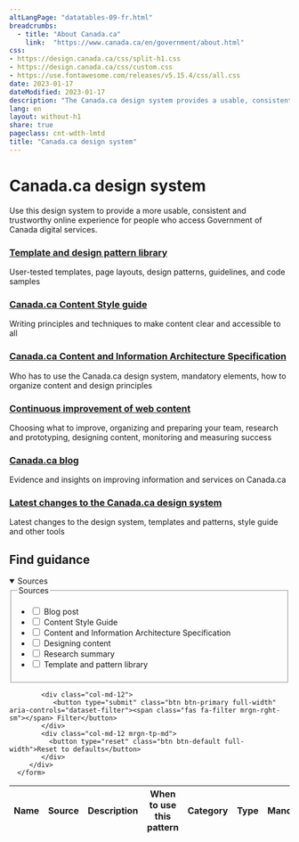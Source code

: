 ```yaml
---
altLangPage: "datatables-09-fr.html"
breadcrumbs:
  - title: "About Canada.ca"
    link:  "https://www.canada.ca/en/government/about.html"
css:
- https://design.canada.ca/css/split-h1.css
- https://design.canada.ca/css/custom.css
- https://use.fontawesome.com/releases/v5.15.4/css/all.css
date: 2023-01-17
dateModified: 2023-01-17
description: "The Canada.ca design system provides a usable, consistent and trustworthy online experience for people who access Government of Canada digital services."
lang: en
layout: without-h1
share: true
pageclass: cnt-wdth-lmtd
title: "Canada.ca design system"
---
```

<h1 property="name" id="wb-cont" dir="ltr">Canada.ca design system</h1>
<p>Use this design system to provide a more usable, consistent and trustworthy online experience for people who access Government of Canada digital services.</p>
<section>
    <div class="row">
        <section class="wb-eqht gc-drmt">
            <div class="col-md-4">
                <section>
                    <h3 class="h5"><a href="/en/government/about/design-system/pattern-library.html">Template and design pattern library</a></h3>
                    <p>User-tested templates, page layouts, design patterns, guidelines, and code samples</p>
                </section>
            </div>
            <div class="col-md-4">
                <section>
                    <h3 class="h5"><a href="/en/treasury-board-secretariat/services/government-communications/canada-content-style-guide.html">Canada.ca Content Style guide</a></h3>
                    <p>Writing principles and techniques to make content clear and accessible to all</p>
                </section>
            </div>
            <div class="col-md-4">
                <section>
                    <h3 class="h5"><a href="/en/treasury-board-secretariat/services/government-communications/canada-content-information-architecture-specification.html">Canada.ca Content and Information Architecture Specification</a></h3>
                    <p>Who has to use the Canada.ca design system, mandatory elements, how to organize content and design principles</p>
                </section>
            </div>
            <div class="col-md-4">
                <section>
                    <h3 class="h5"><a href="https://design.canada.ca/continuous-improvement.html">Continuous improvement of web content </a></h3>
                    <p>Choosing what to improve, organizing and preparing your team, research and prototyping, designing content, monitoring and measuring success</p>
                </section>
            </div>
            <div class="col-md-4">
                <section>
                    <h3 class="h5"><a href="https://blog.canada.ca/">Canada.ca blog</a></h3>
                    <p>Evidence and insights on improving information and services on Canada.ca</p>
                </section>
            </div>
            <div class="col-md-4">
                <section>
                    <h3 class="h5"><a href="/en/government/about/design-system/latest-changes.html">Latest changes to the Canada.ca design system</a></h3>
                    <p>Latest changes to the design system, templates and patterns, style guide and other tools</p>
                </section>
            </div>
        </section>
    </div>
    <h2 id="guidance">Find guidance</h2>
  <div class="row mrgn-tp-md">
<div class="col-md-3 small">
   <details open="open">
      <summary class="bg-primary text-center">Sources</summary>
      <form class="wb-tables-filter mrgn-lft-md mrgn-rght-md" data-bind-to="design">
         <div class="row">
            <div class="form-group">
              <fieldset>
              <legend class="wb-inv"><span class="field-name">Sources</span></legend>
              <ul class="list-unstyled">
                <li class="checkbox"><label for="dt_source1"><input type="checkbox" id="dt_source1" name="dt_source" data-column="1" value="Blog post"> Blog post</label></li>
                <li class="checkbox"><label for="dt_source2"><input type="checkbox" id="dt_source2" name="dt_source" data-column="1" value="Content Style Guide"> Content Style Guide</label></li>
                <li class="checkbox"><label for="dt_source3"><input type="checkbox" id="dt_source3" name="dt_source" data-column="1" value="Content and Information Architecture Specification"> Content and Information Architecture Specification</label></li>
                <li class="checkbox"><label for="dt_source4"><input type="checkbox" id="dt_source4" name="dt_source" data-column="1" value="Designing content"> Designing content</label></li>
                <li class="checkbox"><label for="dt_source5"><input type="checkbox" id="dt_source5" name="dt_source" data-column="1" value="Research summary"> Research summary</label></li>
                <li class="checkbox"><label for="dt_source6"><input type="checkbox" id="dt_source6" name="dt_source" data-column="1" value="Template and pattern library"> Template and pattern library</label></li>
                </ul>
</fieldset>
            </div>
            
            <div class="col-md-12">
               <button type="submit" class="btn btn-primary full-width" aria-controls="dataset-filter"><span class="fas fa-filter mrgn-rght-sm"></span> Filter</button>
            </div>
            <div class="col-md-12 mrgn-tp-md">
              <button type="reset" class="btn btn-default full-width">Reset to defaults</button>
            </div>
         </div>
      </form>
   </details>
</div>
<div class="col-md-9">
   <div class="panel panel-default">
      <div class="mrgn-tp-md mrgn-bttm-md">
         <table class="wb-tables table table-striped small mrgn-tp-lg brdr-tp" aria-live="polite" id="design" data-page-length="25" data-wb-tables='{
            "bDeferRender": true,
            "ajaxSource": "https://design.canada.ca/ajax/patterns-01-en.json",
            "order": [0, "asc"],
            "paging": true,
            "info": true,
            "columns": [
            { "data": "NAME", "className": "" },
            { "data": "SOURCE", "className": "" },
            { "data": "DESCRIPTION", "className": "", "orderable": false },
            { "data": "WHENTOUSE",  "visible": false },
            { "data": "CATEGORY",  "visible": false },
            { "data": "TYPE",  "visible": false },
            { "data": "MANDATORY",  "visible": false },
            { "data": "TANDP",  "visible": false }
            ]
            }'>
            <thead>
               <tr>
                  <th class="col-md-05">Name</th>
                  <th class="col-md-02">Source</th>
                  <th class="col-md-05">Description</th>
                  <th>When to use this pattern</th>
                  <th>Category</th>
                  <th>Type</th>
                  <th>Mandatory</th>
                  <th>Tempalates and patterns</th>
               </tr>
            </thead>
         </table>
      </div>
   </div>
</div>

